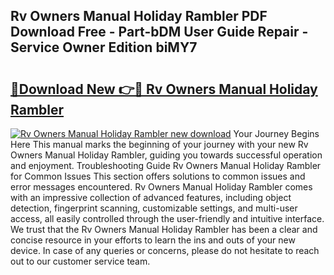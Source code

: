 ## Rv Owners Manual Holiday Rambler PDF Download Free - Part-bDM User Guide Repair - Service Owner Edition biMY7

# <h2><a href="http://bc60309.oget.top/?id=Rv+Owners+Manual+Holiday+Rambler">🔗Download New 👉🔴 Rv Owners Manual Holiday Rambler</a></h2>

[![Rv Owners Manual Holiday Rambler new download](https://i.imgur.com/5g1atiW.png)](http://bc60309.oget.top/?id=Rv+Owners+Manual+Holiday+Rambler)
Your Journey Begins Here This manual marks the beginning of your journey with your new Rv Owners Manual Holiday Rambler, guiding you towards successful operation and enjoyment. Troubleshooting Guide Rv Owners Manual Holiday Rambler for Common Issues This section offers solutions to common issues and error messages encountered. Rv Owners Manual Holiday Rambler comes with an impressive collection of advanced features, including object detection, fingerprint scanning, customizable settings, and multi-user access, all easily controlled through the user-friendly and intuitive interface. We trust that the Rv Owners Manual Holiday Rambler has been a clear and concise resource in your efforts to learn the ins and outs of your new device. In case of any queries or concerns, please do not hesitate to reach out to our customer service team.
